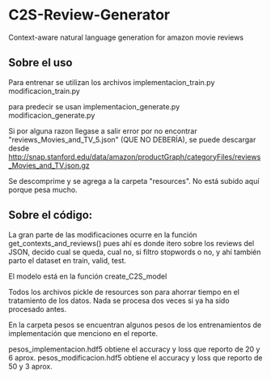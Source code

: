 # C2S-Review-Generator
Context-aware natural language generation for amazon movie reviews

## Sobre el uso
Para entrenar se utilizan los archivos 
implementacion_train.py
modificacion_train.py

para predecir se usan
implementacion_generate.py
modificacion_generate.py

Si por alguna razon llegase a salir error por no encontrar "reviews_Movies_and_TV_5.json" (QUE NO DEBERÍA), se puede descargar desde
http://snap.stanford.edu/data/amazon/productGraph/categoryFiles/reviews_Movies_and_TV.json.gz

Se descomprime y se agrega a la carpeta "resources". No está subido aquí porque pesa mucho.

## Sobre el código:

La gran parte de las modificaciones ocurre en la función get_contexts_and_reviews() pues ahí es donde itero sobre los reviews del JSON,
decido cual se queda, cual no, si filtro stopwords o no, y ahí también parto el dataset en train, valid, test.

El modelo está en la función create_C2S_model

Todos los archivos pickle de resources son para ahorrar tiempo en el tratamiento de los datos. Nada se procesa dos veces si ya ha sido
procesado antes.

En la carpeta pesos se encuentran algunos pesos de los entrenamientos de implementación que menciono en el reporte.

pesos_implementacion.hdf5 obtiene el accuracy y loss que reporto de 20 y 6 aprox.
pesos_modificacion.hdf5 obtiene el accuracy y loss que reporto de 50 y 3 aprox.
